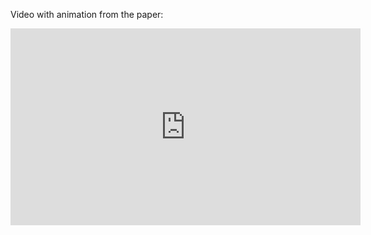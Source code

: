 Video with animation from the paper:

<iframe width="560" height="315" src="https://www.youtube.com/embed/6F7gfNUXstY" frameborder="0" allow="accelerometer; autoplay; encrypted-media; gyroscope; picture-in-picture" allowfullscreen></iframe>
